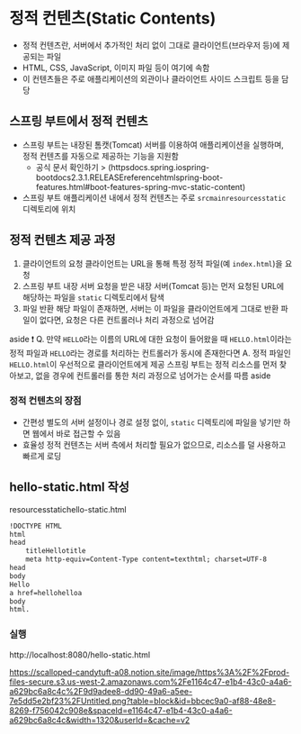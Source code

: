 # 정적 컨텐츠(Static Contents)

- 정적 컨텐츠란, 서버에서 추가적인 처리 없이 그대로 클라이언트(브라우저 등)에 제공되는 파일
- HTML, CSS, JavaScript, 이미지 파일 등이 여기에 속함
- 이 컨텐츠들은 주로 애플리케이션의 외관이나 클라이언트 사이드 스크립트 등을 담당

## 스프링 부트에서 정적 컨텐츠

- 스프링 부트는 내장된 톰캣(Tomcat) 서버를 이용하여 애플리케이션을 실행하며, 정적 컨텐츠를 자동으로 제공하는 기능을 지원함
    - 공식 문서 확인하기 > (httpsdocs.spring.iospring-bootdocs2.3.1.RELEASEreferencehtmlspring-boot-features.html#boot-features-spring-mvc-static-content)
- 스프링 부트 애플리케이션 내에서 정적 컨텐츠는 주로 `srcmainresourcesstatic` 디렉토리에 위치

## 정적 컨텐츠 제공 과정

1. 클라이언트의 요청 클라이언트는 URL을 통해 특정 정적 파일(예 `index.html`)을 요청
2. 스프링 부트 내장 서버 요청을 받은 내장 서버(Tomcat 등)는 먼저 요청된 URL에 해당하는 파일을 `static` 디렉토리에서 탐색
3. 파일 반환 해당 파일이 존재하면, 서버는 이 파일을 클라이언트에게 그대로 반환 파일이 없다면, 요청은 다른 컨트롤러나 처리 과정으로 넘어감

aside
❗ Q. 만약 `HELLO`라는 이름의 URL에 대한 요청이 들어왔을 때 `HELLO.html`이라는 정적 파일과 `HELLO`라는 경로를 처리하는 컨트롤러가 동시에 존재한다면
A. 정적 파일인 `HELLO.html`이 우선적으로 클라이언트에게 제공
스프링 부트는 정적 리소스를 먼저 찾아보고, 없을 경우에 컨트롤러를 통한 처리 과정으로 넘어가는 순서를 따름
aside

### 정적 컨텐츠의 장점

- 간편성 별도의 서버 설정이나 경로 설정 없이, `static` 디렉토리에 파일을 넣기만 하면 웹에서 바로 접근할 수 있음
- 효율성 정적 컨텐츠는 서버 측에서 처리할 필요가 없으므로, 리소스를 덜 사용하고 빠르게 로딩

## hello-static.html 작성

resourcesstatichello-static.html

```html
!DOCTYPE HTML
html
head
    titleHellotitle
    meta http-equiv=Content-Type content=texthtml; charset=UTF-8 
head
body
Hello
a href=hellohelloa
body
html.
```

### 실행

http://localhost:8080/hello-static.html

https://scalloped-candytuft-a08.notion.site/image/https%3A%2F%2Fprod-files-secure.s3.us-west-2.amazonaws.com%2Fe1164c47-e1b4-43c0-a4a6-a629bc6a8c4c%2F9d9adee8-dd90-49a6-a5ee-7e5dd5e2bf23%2FUntitled.png?table=block&id=bbcec9a0-af88-48e8-8269-f756042c908e&spaceId=e1164c47-e1b4-43c0-a4a6-a629bc6a8c4c&width=1320&userId=&cache=v2